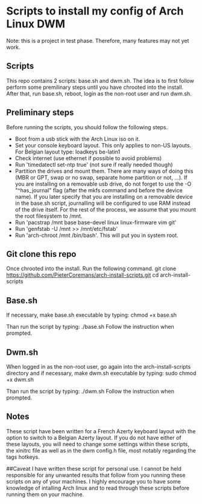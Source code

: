 # Scripts to install my config of Arch Linux DWM
Note: this is a project in test phase. Therefore, many features may not yet work.

## Scripts
This repo contains 2 scripts: base.sh and dwm.sh.
The idea is to first follow perform some premilinary steps until you have chrooted into the install. After that, run base.sh, reboot, login as the non-root user and run dwm.sh.

## Preliminary steps
Before running the scripts, you should follow the following steps.
- Boot from a usb stick with the Arch Linux iso on it.
- Set your console keyboard layout. This only applies to non-US layouts. For Belgian layout type: loadkeys be-latin1
- Check internet (use ethernet if possible to avoid problems)
- Run 'timedatectl set-ntp true' (not sure if really needed though)
- Partition the drives and mount them. There are many ways of doing this (MBR or GPT, swap or no swap, separate home partition or not, ...). If you are installing on a removable usb drive, do not forget to use the -O "^has_journal" flag (after the mkfs command and before the device name). If you later specify that you are installing on a removable device in the base.sh script, journalling will be configured to use RAM instead of the drive itself. For the rest of the process, we assume that you mount the root filesystem to /mnt.
- Run 'pacstrap /mnt base base-devel linux linux-firmware vim git'
- Run 'genfstab -U /mnt >> /mnt/etc/fstab'
- Run 'arch-chroot /mnt /bin/bash'. This will put you in system root.

## Git clone this repo
Once chrooted into the install. Run the following command.
git clone https://github.com/PieterCoremans/arch-install-scripts.git
cd arch-install-scripts

## Base.sh
If necessary, make base.sh executable by typing:
chmod +x base.sh

Than run the script by typing:
./base.sh
Follow the instruction when prompted.

## Dwm.sh
When logged in as the non-root user, go again into the arch-install-scripts directory and if necessary, make dwm.sh executable by typing:
sudo chmod +x dwm.sh

Than run the script by typing:
./dwm.sh
Follow the instruction when prompted.

## Notes
These script have been written for a French Azerty keyboard layout with the option to switch to a Belgian Azerty layout. If you do not have either of these layouts, you will need to change some settings within these scripts, the xinitrc file  as well as in the dwm config.h file, most notably regarding the tags hotkeys.

##Caveat
I have written these script for personal use. I cannot be held responsible for any unwanted results that follow from you running these scripts on any of your machines. I highly encourage you to have some knowledge of intalling Arch linux and to read through these scripts before running them on your machine.
